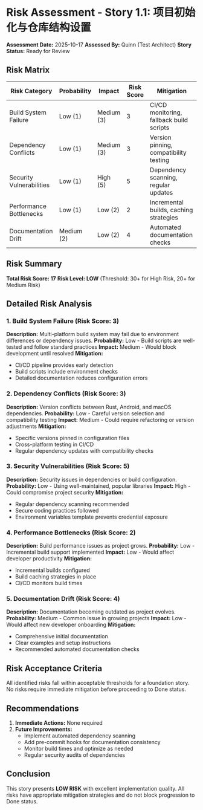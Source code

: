 # Risk Assessment - Story 1.1: 项目初始化与仓库结构设置

**Assessment Date:** 2025-10-17
**Assessed By:** Quinn (Test Architect)
**Story Status:** Ready for Review

## Risk Matrix

| Risk Category | Probability | Impact | Risk Score | Mitigation |
|---------------|-------------|---------|------------|------------|
| Build System Failure | Low (1) | Medium (3) | 3 | CI/CD monitoring, fallback build scripts |
| Dependency Conflicts | Low (1) | Medium (3) | 3 | Version pinning, compatibility testing |
| Security Vulnerabilities | Low (1) | High (5) | 5 | Dependency scanning, regular updates |
| Performance Bottlenecks | Low (1) | Low (2) | 2 | Incremental builds, caching strategies |
| Documentation Drift | Medium (2) | Low (2) | 4 | Automated documentation checks |

## Risk Summary

**Total Risk Score: 17**
**Risk Level: LOW** (Threshold: 30+ for High Risk, 20+ for Medium Risk)

## Detailed Risk Analysis

### 1. Build System Failure (Risk Score: 3)
**Description:** Multi-platform build system may fail due to environment differences or dependency issues.
**Probability:** Low - Build scripts are well-tested and follow standard practices
**Impact:** Medium - Would block development until resolved
**Mitigation:**
- CI/CD pipeline provides early detection
- Build scripts include environment checks
- Detailed documentation reduces configuration errors

### 2. Dependency Conflicts (Risk Score: 3)
**Description:** Version conflicts between Rust, Android, and macOS dependencies.
**Probability:** Low - Careful version selection and compatibility testing
**Impact:** Medium - Could require refactoring or version adjustments
**Mitigation:**
- Specific versions pinned in configuration files
- Cross-platform testing in CI/CD
- Regular dependency updates with compatibility checks

### 3. Security Vulnerabilities (Risk Score: 5)
**Description:** Security issues in dependencies or build configuration.
**Probability:** Low - Using well-maintained, popular libraries
**Impact:** High - Could compromise project security
**Mitigation:**
- Regular dependency scanning recommended
- Secure coding practices followed
- Environment variables template prevents credential exposure

### 4. Performance Bottlenecks (Risk Score: 2)
**Description:** Build performance issues as project grows.
**Probability:** Low - Incremental build support implemented
**Impact:** Low - Would affect developer productivity
**Mitigation:**
- Incremental builds configured
- Build caching strategies in place
- CI/CD monitors build times

### 5. Documentation Drift (Risk Score: 4)
**Description:** Documentation becoming outdated as project evolves.
**Probability:** Medium - Common issue in growing projects
**Impact:** Low - Would affect new developer onboarding
**Mitigation:**
- Comprehensive initial documentation
- Clear examples and setup instructions
- Recommended automated documentation checks

## Risk Acceptance Criteria

All identified risks fall within acceptable thresholds for a foundation story. No risks require immediate mitigation before proceeding to Done status.

## Recommendations

1. **Immediate Actions:** None required
2. **Future Improvements:**
   - Implement automated dependency scanning
   - Add pre-commit hooks for documentation consistency
   - Monitor build times and optimize as needed
   - Regular security audits of dependencies

## Conclusion

This story presents **LOW RISK** with excellent implementation quality. All risks have appropriate mitigation strategies and do not block progression to Done status.